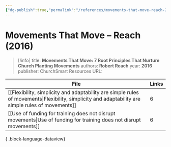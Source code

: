 ```yaml
---
{"dg-publish":true,"permalink":"/references/movements-that-move-reach-2016/"}
---
```



# Movements That Move – Reach (2016)

> [!info]
> title: **Movements That Move: 7 Root Principles That Nurture Church Planting Movements**
> authors: **Robert Reach**
> year: **2016**
> publisher: ChurchSmart Resources
> URL: 



| File                                                                                                                                                  | Links |
| ----------------------------------------------------------------------------------------------------------------------------------------------------- | ----- |
| [[Flexibility, simplicity and adaptability are simple rules of movements\|Flexibility, simplicity and adaptability are simple rules of movements]] | 6     |
| [[Use of funding for training does not disrupt movements\|Use of funding for training does not disrupt movements]]                                 | 6     |

{ .block-language-dataview}
